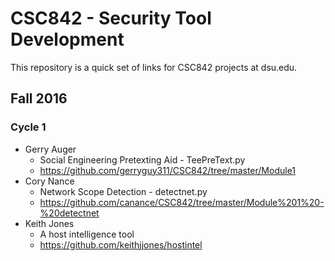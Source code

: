 # CSC842 - Security Tool Development

This repository is a quick set of links for CSC842 projects at dsu.edu.

## Fall 2016

### Cycle 1

- Gerry Auger
  - Social Engineering Pretexting Aid - TeePreText.py 
  - https://github.com/gerryguy311/CSC842/tree/master/Module1
- Cory Nance
  - Network Scope Detection - detectnet.py
  - https://github.com/canance/CSC842/tree/master/Module%201%20-%20detectnet
- Keith Jones 
  - A host intelligence tool
  - https://github.com/keithjjones/hostintel 
